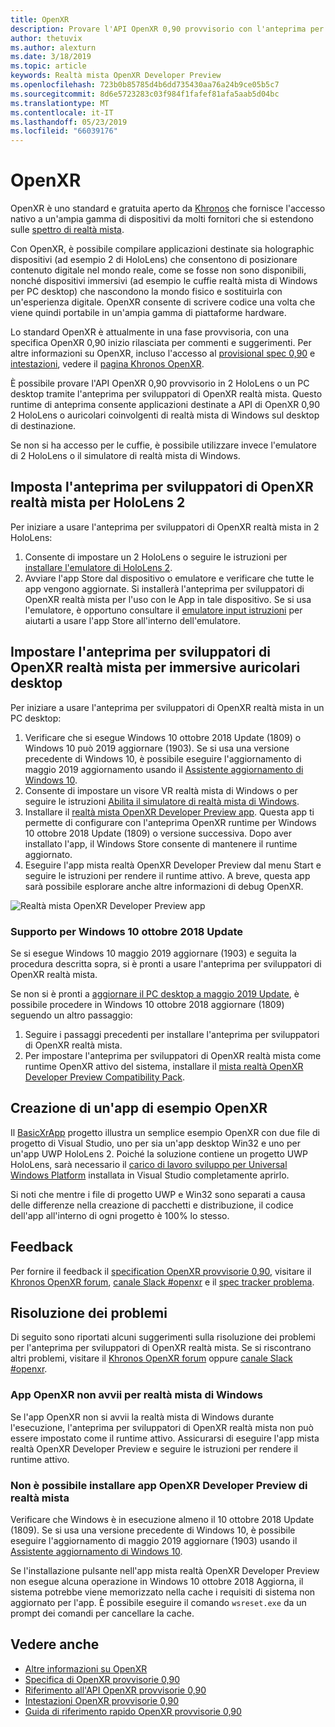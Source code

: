 ```yaml
---
title: OpenXR
description: Provare l'API OpenXR 0,90 provvisorio con l'anteprima per sviluppatori di OpenXR realtà mista.
author: thetuvix
ms.author: alexturn
ms.date: 3/18/2019
ms.topic: article
keywords: Realtà mista OpenXR Developer Preview
ms.openlocfilehash: 723b0b85785d4b6dd735430aa76a24b9ce05b5c7
ms.sourcegitcommit: 8d6e5723283c03f984f1fafef81afa5aab5d04bc
ms.translationtype: MT
ms.contentlocale: it-IT
ms.lasthandoff: 05/23/2019
ms.locfileid: "66039176"
---
```

# <a name="openxr"></a>OpenXR

OpenXR è uno standard e gratuita aperto da [Khronos](https://www.khronos.org/) che fornisce l'accesso nativo a un'ampia gamma di dispositivi da molti fornitori che si estendono sulle [spettro di realtà mista](mixed-reality.md).

Con OpenXR, è possibile compilare applicazioni destinate sia holographic dispositivi (ad esempio 2 di HoloLens) che consentono di posizionare contenuto digitale nel mondo reale, come se fosse non sono disponibili, nonché dispositivi immersivi (ad esempio le cuffie realtà mista di Windows per PC desktop) che nascondono la mondo fisico e sostituirla con un'esperienza digitale.  OpenXR consente di scrivere codice una volta che viene quindi portabile in un'ampia gamma di piattaforme hardware.

Lo standard OpenXR è attualmente in una fase provvisoria, con una specifica OpenXR 0,90 inizio rilasciata per commenti e suggerimenti.  Per altre informazioni su OpenXR, incluso l'accesso al [provisional spec 0,90](https://www.khronos.org/registry/OpenXR/specs/0.90/html/xrspec.html) e [intestazioni](https://github.com/KhronosGroup/OpenXR-Docs/tree/master/include/openxr), vedere il [pagina Khronos OpenXR](https://www.khronos.org/openxr/). 

È possibile provare l'API OpenXR 0,90 provvisorio in 2 HoloLens o un PC desktop tramite l'anteprima per sviluppatori di OpenXR realtà mista.  Questo runtime di anteprima consente applicazioni destinate a API di OpenXR 0,90 2 HoloLens o auricolari coinvolgenti di realtà mista di Windows sul desktop di destinazione.

Se non si ha accesso per le cuffie, è possibile utilizzare invece l'emulatore di 2 HoloLens o il simulatore di realtà mista di Windows.

## <a name="setting-up-the-mixed-reality-openxr-developer-preview-for-hololens-2"></a>Imposta l'anteprima per sviluppatori di OpenXR realtà mista per HoloLens 2

Per iniziare a usare l'anteprima per sviluppatori di OpenXR realtà mista in 2 HoloLens:

1. Consente di impostare un 2 HoloLens o seguire le istruzioni per [installare l'emulatore di HoloLens 2](using-the-hololens-emulator.md).
1. Avviare l'app Store dal dispositivo o emulatore e verificare che tutte le app vengono aggiornate.  Si installerà l'anteprima per sviluppatori di OpenXR realtà mista per l'uso con le App in tale dispositivo.  Se si usa l'emulatore, è opportuno consultare il [emulatore input istruzioni](using-the-hololens-emulator.md#basic-emulator-input) per aiutarti a usare l'app Store all'interno dell'emulatore.

## <a name="setting-up-the-mixed-reality-openxr-developer-preview-for-immersive-desktop-headsets"></a>Impostare l'anteprima per sviluppatori di OpenXR realtà mista per immersive auricolari desktop

Per iniziare a usare l'anteprima per sviluppatori di OpenXR realtà mista in un PC desktop:

1. Verificare che si esegue Windows 10 ottobre 2018 Update (1809) o Windows 10 può 2019 aggiornare (1903).  Se si usa una versione precedente di Windows 10, è possibile eseguire l'aggiornamento di maggio 2019 aggiornamento usando il [Assistente aggiornamento di Windows 10](https://www.microsoft.com/en-us/software-download/windows10).
1. Consente di impostare un visore VR realtà mista di Windows o per seguire le istruzioni [Abilita il simulatore di realtà mista di Windows](using-the-windows-mixed-reality-simulator.md).
1. Installare il [realtà mista OpenXR Developer Preview app](https://www.microsoft.com/store/productId/9n5cvvl23qbt).  Questa app ti permette di configurare con l'anteprima OpenXR runtime per Windows 10 ottobre 2018 Update (1809) o versione successiva.  Dopo aver installato l'app, il Windows Store consente di mantenere il runtime aggiornato.
1. Eseguire l'app mista realtà OpenXR Developer Preview dal menu Start e seguire le istruzioni per rendere il runtime attivo.  A breve, questa app sarà possibile esplorare anche altre informazioni di debug OpenXR.

![Realtà mista OpenXR Developer Preview app](images/mixed-reality-openxr-developer-preview.png)

### <a name="support-for-windows-10-october-2018-update"></a>Supporto per Windows 10 ottobre 2018 Update

Se si esegue Windows 10 maggio 2019 aggiornare (1903) e seguita la procedura descritta sopra, si è pronti a usare l'anteprima per sviluppatori di OpenXR realtà mista.

Se non si è pronti a [aggiornare il PC desktop a maggio 2019 Update](https://www.microsoft.com/en-us/software-download/windows10), è possibile procedere in Windows 10 ottobre 2018 aggiornare (1809) seguendo un altro passaggio:

1. Seguire i passaggi precedenti per installare l'anteprima per sviluppatori di OpenXR realtà mista.
1. Per impostare l'anteprima per sviluppatori di OpenXR realtà mista come runtime OpenXR attivo del sistema, installare il [mista realtà OpenXR Developer Preview Compatibility Pack](https://aka.ms/openxr-compat).

## <a name="building-a-sample-openxr-app"></a>Creazione di un'app di esempio OpenXR

Il [BasicXrApp](https://github.com/Microsoft/OpenXR-SDK-VisualStudio/tree/master/samples/BasicXrApp) progetto illustra un semplice esempio OpenXR con due file di progetto di Visual Studio, uno per sia un'app desktop Win32 e uno per un'app UWP HoloLens 2.  Poiché la soluzione contiene un progetto UWP HoloLens, sarà necessario il [carico di lavoro sviluppo per Universal Windows Platform](install-the-tools.md#installation-checklist) installata in Visual Studio completamente aprirlo.

Si noti che mentre i file di progetto UWP e Win32 sono separati a causa delle differenze nella creazione di pacchetti e distribuzione, il codice dell'app all'interno di ogni progetto è 100% lo stesso.

## <a name="feedback"></a>Feedback

Per fornire il feedback il [specification OpenXR provvisorie 0,90](https://www.khronos.org/registry/OpenXR/specs/0.90/html/xrspec.html), visitare il [Khronos OpenXR forum](https://community.khronos.org/c/openxr), [canale Slack #openxr](https://khr.io/slack) e il [spec tracker problema](https://github.com/KhronosGroup/OpenXR-Docs/issues).

## <a name="troubleshooting"></a>Risoluzione dei problemi

Di seguito sono riportati alcuni suggerimenti sulla risoluzione dei problemi per l'anteprima per sviluppatori di OpenXR realtà mista.  Se si riscontrano altri problemi, visitare il [Khronos OpenXR forum](https://community.khronos.org/c/openxr) oppure [canale Slack #openxr](https://khr.io/slack).

### <a name="openxr-app-not-starting-windows-mixed-reality"></a>App OpenXR non avvii per realtà mista di Windows

Se l'app OpenXR non si avvii la realtà mista di Windows durante l'esecuzione, l'anteprima per sviluppatori di OpenXR realtà mista non può essere impostato come il runtime attivo.  Assicurarsi di eseguire l'app mista realtà OpenXR Developer Preview e seguire le istruzioni per rendere il runtime attivo.

### <a name="mixed-reality-openxr-developer-preview-app-cannot-be-installed"></a>Non è possibile installare app OpenXR Developer Preview di realtà mista 

Verificare che Windows è in esecuzione almeno il 10 ottobre 2018 Update (1809).  Se si usa una versione precedente di Windows 10, è possibile eseguire l'aggiornamento di maggio 2019 aggiornare (1903) usando il [Assistente aggiornamento di Windows 10](https://www.microsoft.com/en-us/software-download/windows10).

Se l'installazione pulsante nell'app mista realtà OpenXR Developer Preview non esegue alcuna operazione in Windows 10 ottobre 2018 Aggiorna, il sistema potrebbe viene memorizzato nella cache i requisiti di sistema non aggiornato per l'app.  È possibile eseguire il comando `wsreset.exe` da un prompt dei comandi per cancellare la cache.

## <a name="see-also"></a>Vedere anche

* [Altre informazioni su OpenXR](https://www.khronos.org/openxr/)
* [Specifica di OpenXR provvisorie 0,90](https://www.khronos.org/registry/OpenXR/specs/0.90/html/xrspec.html)
* [Riferimento all'API OpenXR provvisorie 0,90](https://www.khronos.org/registry/OpenXR/specs/0.90/man/html/)
* [Intestazioni OpenXR provvisorie 0,90](https://github.com/KhronosGroup/OpenXR-Docs/tree/master/include/openxr)
* [Guida di riferimento rapido OpenXR provvisorie 0,90](https://www.khronos.org/registry/OpenXR/specs/0.90/refguide/OpenXR-0.90-web.pdf)
